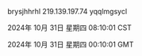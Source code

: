 brysjhhrhl 219.139.197.74 yqqlmgsycl

2024年 10月 31日 星期四 08:10:01 CST

2024年 10月 31日 星期四 00:10:01 GMT
